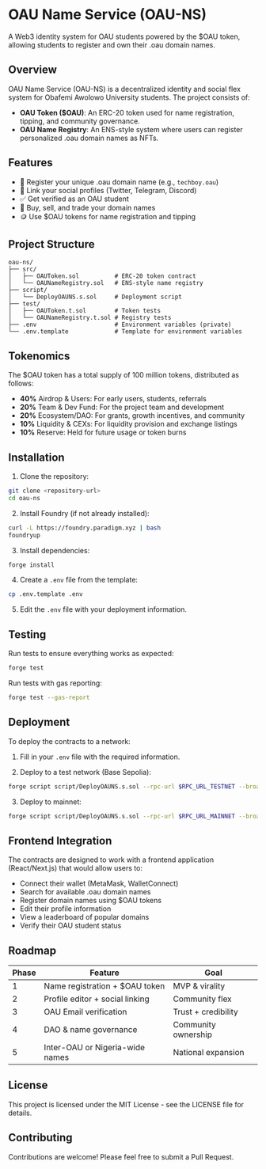 # OAU Name Service (OAU-NS)

A Web3 identity system for OAU students powered by the $OAU token, allowing students to register and own their .oau domain names.

## Overview

OAU Name Service (OAU-NS) is a decentralized identity and social flex system for Obafemi Awolowo University students. The project consists of:

- **OAU Token ($OAU)**: An ERC-20 token used for name registration, tipping, and community governance.
- **OAU Name Registry**: An ENS-style system where users can register personalized .oau domain names as NFTs.

## Features

- 🪪 Register your unique .oau domain name (e.g., `techboy.oau`)
- 🔗 Link your social profiles (Twitter, Telegram, Discord)
- ✅ Get verified as an OAU student
- 💱 Buy, sell, and trade your domain names
- 🪙 Use $OAU tokens for name registration and tipping

## Project Structure

```
oau-ns/
├── src/
│   ├── OAUToken.sol          # ERC-20 token contract
│   └── OAUNameRegistry.sol   # ENS-style name registry
├── script/
│   └── DeployOAUNS.s.sol     # Deployment script
├── test/
│   ├── OAUToken.t.sol        # Token tests
│   └── OAUNameRegistry.t.sol # Registry tests
├── .env                      # Environment variables (private)
└── .env.template             # Template for environment variables
```

## Tokenomics

The $OAU token has a total supply of 100 million tokens, distributed as follows:

- **40%** Airdrop & Users: For early users, students, referrals
- **20%** Team & Dev Fund: For the project team and development
- **20%** Ecosystem/DAO: For grants, growth incentives, and community
- **10%** Liquidity & CEXs: For liquidity provision and exchange listings
- **10%** Reserve: Held for future usage or token burns

## Installation

1. Clone the repository:
```bash
git clone <repository-url>
cd oau-ns
```

2. Install Foundry (if not already installed):
```bash
curl -L https://foundry.paradigm.xyz | bash
foundryup
```

3. Install dependencies:
```bash
forge install
```

4. Create a `.env` file from the template:
```bash
cp .env.template .env
```

5. Edit the `.env` file with your deployment information.

## Testing

Run tests to ensure everything works as expected:
```bash
forge test
```

Run tests with gas reporting:
```bash
forge test --gas-report
```

## Deployment

To deploy the contracts to a network:

1. Fill in your `.env` file with the required information.

2. Deploy to a test network (Base Sepolia):
```bash
forge script script/DeployOAUNS.s.sol --rpc-url $RPC_URL_TESTNET --broadcast --verify
```

3. Deploy to mainnet:
```bash
forge script script/DeployOAUNS.s.sol --rpc-url $RPC_URL_MAINNET --broadcast --verify
```

## Frontend Integration

The contracts are designed to work with a frontend application (React/Next.js) that would allow users to:

- Connect their wallet (MetaMask, WalletConnect)
- Search for available .oau domain names
- Register domain names using $OAU tokens
- Edit their profile information
- View a leaderboard of popular domains
- Verify their OAU student status

## Roadmap

| Phase | Feature | Goal |
|-------|---------|------|
| 1 | Name registration + $OAU token | MVP & virality |
| 2 | Profile editor + social linking | Community flex |
| 3 | OAU Email verification | Trust + credibility |
| 4 | DAO & name governance | Community ownership |
| 5 | Inter-OAU or Nigeria-wide names | National expansion |

## License

This project is licensed under the MIT License - see the LICENSE file for details.

## Contributing

Contributions are welcome! Please feel free to submit a Pull Request.